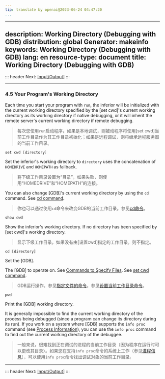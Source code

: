 ```yaml
---
tip: translate by openai@2023-06-24 04:47:20
...
```

---
description: Working Directory (Debugging with GDB)
distribution: global
Generator: makeinfo
keywords: Working Directory (Debugging with GDB)
lang: en
resource-type: document
title: Working Directory (Debugging with GDB)
---
::: header
Next: [Input/Output](Input_002fOutput.html#Input_002fOutput)]
:::

---

### 4.5 Your Program's Working Directory


Each time you start your program with `run`, the inferior will be initialized with the current working directory specified by the [set cwd]'s current working directory as its working directory if native debugging, or it will inherit the remote server's current working directory if remote debugging.

> 每次您使用`run`启动程序，如果是本地调试，则被动程序将使用[set cwd]当前工作目录作为其工作目录初始化；如果是远程调试，则将继承远程服务器的当前工作目录。

`set cwd [directory]`


Set the inferior's working directory to `directory` uses the concatenation of `HOMEDRIVE` and `HOMEPATH` as fallback.

> 将下级工作目录设置为“目录”，如果失败，则使用“HOMEDRIVE”和“HOMEPATH”的连接。


You can also change [GDB]'s current working directory by using the `cd` command. See [cd command](#cd-command).

> 你也可以通过使用`cd`命令来改变GDB的当前工作目录。参见[cd命令](#cd-command)。

`show cwd`


Show the inferior's working directory. If no directory has been specified by [set cwd]'s working directory.

> 显示下级工作目录。如果没有由[设置cwd]指定的工作目录，则不指定。

`cd [directory]`

Set the [GDB].


The [GDB] to operate on. See [Commands to Specify Files](Files.html#Files). See [set cwd command](#set-cwd-command).

> GDB运行操作。参见[指定文件的命令](Files.html#Files)。参见[设置当前工作目录命令](#set-cwd-command)。

`pwd`

Print the [GDB] working directory.


It is generally impossible to find the current working directory of the process being debugged (since a program can change its directory during its run). If you work on a system where [GDB] supports the `info proc` command (see [Process Information](Process-Information.html#Process-Information)), you can use the `info proc` command to find out the current working directory of the debuggee.

> 一般来说，很难找到正在调试的进程的当前工作目录（因为程序在运行时可以更改其目录）。如果您在支持`info proc`命令的系统上工作（参见[进程信息](Process-Information.html#Process-Information)），可以使用`info proc`命令找出调试对象的当前工作目录。

---

::: header
Next: [Input/Output](Input_002fOutput.html#Input_002fOutput)]
:::
